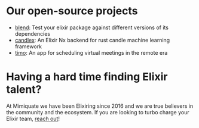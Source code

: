 # Our open-source projects

- [blend](https://github.com/mimiquate/blend): Test your elixir package against different versions of its dependencies
- [candlex](https://github.com/mimiquate/candlex): An Elixir Nx backend for rust candle machine learning framework
- [timo](https://github.com/mimiquate/timo): An app for scheduling virtual meetings in the remote era

# Having a hard time finding Elixir talent?

At Mimiquate we have been Elixiring since 2016 and we are true believers in the community and the ecosystem.
If you are looking to turbo charge your Elixir team, [reach out](mailto:contact@mimiquate.com?subject=Elixir%20team%20augmentation)!
